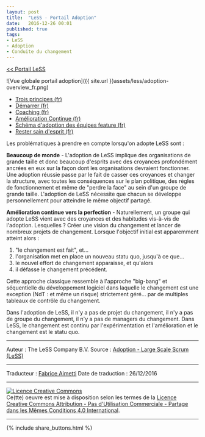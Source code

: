 ```yaml
---
layout: post
title:  "LeSS - Portail Adoption"
date:   2016-12-26 00:01
published: true
tags:
- LeSS
- Adoption
- Conduite du changement
---
```



[<< Portail LeSS](http://www.les-traducteurs-agiles.org/2016/12/26/portail-less.html)

![Vue globale portail adoption]({{ site.url }}assets/less/adoption-overview_fr.png)

* [Trois principes (fr)](http://www.les-traducteurs-agiles.org/2017/01/03/less-les-trois-principes.html)
* [Démarrer (fr)](http://www.les-traducteurs-agiles.org/2017/01/03/less-demarrer.html)
* [Coaching (fr)](http://www.les-traducteurs-agiles.org/2017/01/11/less-coaching.html)
* [Amélioration Continue (fr)](http://www.les-traducteurs-agiles.org/2017/01/13/less-amelioration-continue.html)
* [Schéma d'adoption des équipes feature (fr)](http://www.les-traducteurs-agiles.org/2017/01/25/less-schema-d-adoption-des-equipes-feature.html)
* [Rester sain d'esprit (fr)](http://www.les-traducteurs-agiles.org/2016/12/19/less-rester-sain-d-esprit.html)


Les problématiques à prendre en compte lorsqu'on adopte LeSS sont :

**Beaucoup de monde** - L'adoption de LeSS implique des organisations de grande taille et donc beaucoup d'esprits avec des croyances profondément ancrées en eux sur la façon dont les organisations devraient fonctionner. Une adoption réussie passe par le fait de casser ces croyances et changer la structure, avec toutes les conséquences sur le plan politique, des règles de fonctionnement et même de "perdre la face" au sein d'un groupe de grande taille. L'adoption de LeSS nécessite que chacun se développe personnellement pour atteindre le même objectif partagé.

**Amélioration continue vers la perfection** - Naturellement, un groupe qui adopte LeSS vient avec des croyances et des habitudes vis-à-vis de l'adoption. Lesquelles ? Créer une vision du changement et lancer de nombreux projets de changement. Lorsque l'objectif initial est apparemment atteint alors :

1. "le changement est fait", et...
2. l'organisation met en place un nouveau statu quo, jusqu'à ce que...
3. le nouvel effort de changement apparaisse, et qu'alors
4. il défasse le changement précédent.


Cette approche classique ressemble à l'approche "big-bang" et séquentielle du développement logiciel dans laquelle le changement est une exception (NdT : et même un risque) strictement géré... par de multiples tableaux de contrôle du changement.

Dans l'adoption de LeSS, il n'y a pas de projet du changement, il n'y a pas de groupe du changement, il n'y a pas de managers du changement. Dans LeSS, le changement est continu par l'expérimentation et l'amélioration et le changement est le statu quo.


---
Auteur : The LeSS Company B.V.
Source : [Adoption - Large Scale Scrum (LeSS)](http://less.works/less/adoption/index.html)

---
Traducteur : [Fabrice Aimetti](http://www.fabrice-aimetti.fr/)
Date de traduction : 26/12/2016

---

<a rel="license" href="http://creativecommons.org/licenses/by-nc-sa/4.0/"><img alt="Licence Creative Commons" style="border-width:0" src="http://i.creativecommons.org/l/by-nc-sa/4.0/88x31.png" /></a><br />Ce(tte) oeuvre est mise à disposition selon les termes de la <a rel="license" href="http://creativecommons.org/licenses/by-nc-sa/4.0/">Licence Creative Commons Attribution - Pas d'Utilisation Commerciale - Partage dans les Mêmes Conditions 4.0 International</a>.

---

{% include share_buttons.html %}
